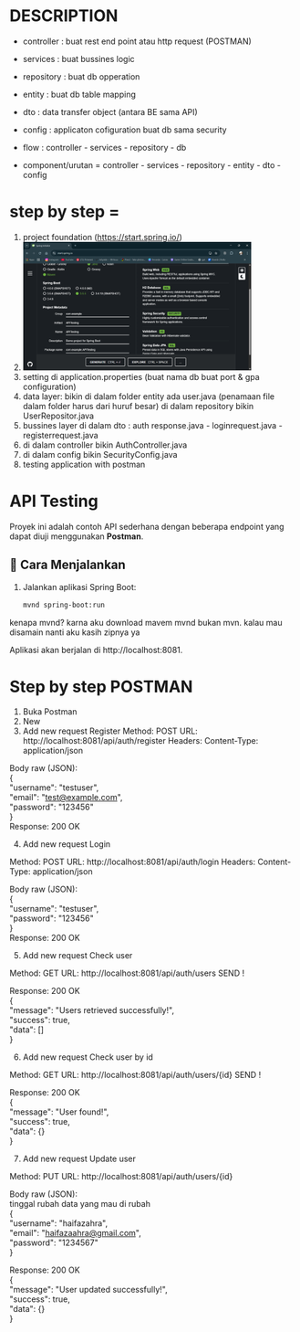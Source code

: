 # DESCRIPTION
- controller : buat rest end point atau http request (POSTMAN)
- services : buat bussines logic
- repository : buat db opperation
- entity : buat db table mapping
- dto : data transfer object (antara BE sama API)
- config : applicaton cofiguration buat db sama security
  
- flow : controller - services - repository - db
- component/urutan = controller - services - repository - entity - dto - config

# step by step = 
1. project foundation (https://start.spring.io/)
2. <img src="spring initializr.png" width="400">
3. setting di application.properties (buat nama db buat port & gpa configuration)
4. data layer: bikin di dalam folder entity ada user.java (penamaan file dalam folder harus dari huruf besar) di dalam repository bikin UserRepositor.java
5. bussines layer di dalam dto : auth response.java - loginrequest.java - registerrequest.java
6. di dalam controller bikin AuthController.java
7. di dalam config bikin SecurityConfig.java
8. testing application with postman

# API Testing

Proyek ini adalah contoh API sederhana dengan beberapa endpoint yang dapat diuji menggunakan **Postman**.

## 🚀 Cara Menjalankan

1. Jalankan aplikasi Spring Boot:
   ```bash
   mvnd spring-boot:run
   
kenapa mvnd? karna aku download mavem mvnd bukan mvn. kalau mau disamain nanti aku kasih zipnya ya

Aplikasi akan berjalan di http://localhost:8081.

# Step by step POSTMAN 
1. Buka Postman
2. New
3. Add new request Register
Method: POST
URL: http://localhost:8081/api/auth/register
Headers: Content-Type: application/json

Body raw (JSON):  
{  
"username": "testuser",  
"email": "test@example.com",  
"password": "123456"  
}  
Response: 200 OK

4. Add new request Login 

Method: POST
URL: http://localhost:8081/api/auth/login
Headers: Content-Type: application/json

Body raw (JSON):  
{  
"username": "testuser",  
"password": "123456"  
}  
Response: 200 OK  

5. Add new request Check user

Method: GET
URL: http://localhost:8081/api/auth/users
SEND !

Response: 200 OK  
{  
"message": "Users retrieved successfully!",  
"success": true,  
"data": []  
}  

6. Add new request Check user by id

Method: GET
URL: http://localhost:8081/api/auth/users/{id}
SEND !

Response: 200 OK  
{  
"message": "User found!",  
"success": true,  
"data": {}  
}  

7. Add new request Update user

Method: PUT
URL: http://localhost:8081/api/auth/users/{id}

Body raw (JSON):  
tinggal rubah data yang mau di rubah  
{  
"username": "haifazahra",   
"email": "haifazaahra@gmail.com",  
"password": "1234567"  
}  

Response: 200 OK  
{  
"message": "User updated successfully!",  
"success": true,  
"data": {}  
}  
